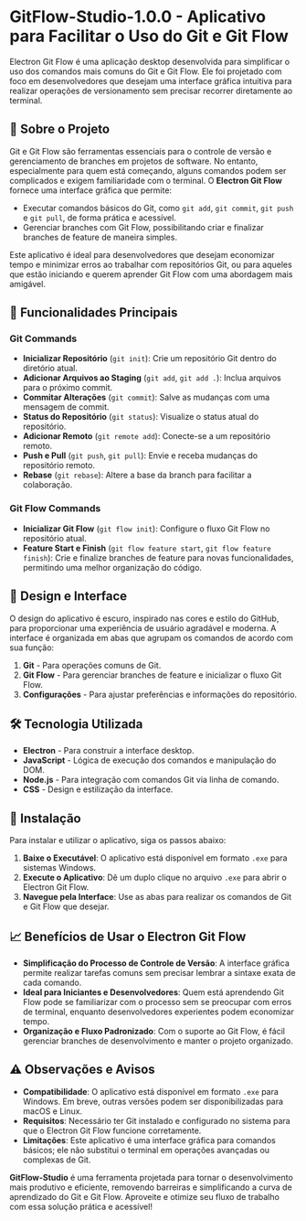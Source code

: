 #  GitFlow-Studio-1.0.0 - Aplicativo para Facilitar o Uso do Git e Git Flow

Electron Git Flow é uma aplicação desktop desenvolvida para simplificar o uso dos comandos mais comuns do Git e Git Flow. Ele foi projetado com foco em desenvolvedores que desejam uma interface gráfica intuitiva para realizar operações de versionamento sem precisar recorrer diretamente ao terminal.

## 📘 Sobre o Projeto

Git e Git Flow são ferramentas essenciais para o controle de versão e gerenciamento de branches em projetos de software. No entanto, especialmente para quem está começando, alguns comandos podem ser complicados e exigem familiaridade com o terminal. O **Electron Git Flow** fornece uma interface gráfica que permite:

- Executar comandos básicos do Git, como `git add`, `git commit`, `git push` e `git pull`, de forma prática e acessível.
- Gerenciar branches com Git Flow, possibilitando criar e finalizar branches de feature de maneira simples.

Este aplicativo é ideal para desenvolvedores que desejam economizar tempo e minimizar erros ao trabalhar com repositórios Git, ou para aqueles que estão iniciando e querem aprender Git Flow com uma abordagem mais amigável.

## 🎯 Funcionalidades Principais

### Git Commands

- **Inicializar Repositório** (`git init`): Crie um repositório Git dentro do diretório atual.
- **Adicionar Arquivos ao Staging** (`git add`, `git add .`): Inclua arquivos para o próximo commit.
- **Commitar Alterações** (`git commit`): Salve as mudanças com uma mensagem de commit.
- **Status do Repositório** (`git status`): Visualize o status atual do repositório.
- **Adicionar Remoto** (`git remote add`): Conecte-se a um repositório remoto.
- **Push e Pull** (`git push`, `git pull`): Envie e receba mudanças do repositório remoto.
- **Rebase** (`git rebase`): Altere a base da branch para facilitar a colaboração.

### Git Flow Commands

- **Inicializar Git Flow** (`git flow init`): Configure o fluxo Git Flow no repositório atual.
- **Feature Start e Finish** (`git flow feature start`, `git flow feature finish`): Crie e finalize branches de feature para novas funcionalidades, permitindo uma melhor organização do código.

## 📐 Design e Interface

O design do aplicativo é escuro, inspirado nas cores e estilo do GitHub, para proporcionar uma experiência de usuário agradável e moderna. A interface é organizada em abas que agrupam os comandos de acordo com sua função:

1. **Git** - Para operações comuns de Git.
2. **Git Flow** - Para gerenciar branches de feature e inicializar o fluxo Git Flow.
3. **Configurações** - Para ajustar preferências e informações do repositório.

## 🛠️ Tecnologia Utilizada

- **Electron** - Para construir a interface desktop.
- **JavaScript** - Lógica de execução dos comandos e manipulação do DOM.
- **Node.js** - Para integração com comandos Git via linha de comando.
- **CSS** - Design e estilização da interface.

## 🚀 Instalação

Para instalar e utilizar o aplicativo, siga os passos abaixo:

1. **Baixe o Executável**: O aplicativo está disponível em formato `.exe` para sistemas Windows.
2. **Execute o Aplicativo**: Dê um duplo clique no arquivo `.exe` para abrir o Electron Git Flow.
3. **Navegue pela Interface**: Use as abas para realizar os comandos de Git e Git Flow que desejar.

## 📈 Benefícios de Usar o Electron Git Flow

- **Simplificação do Processo de Controle de Versão**: A interface gráfica permite realizar tarefas comuns sem precisar lembrar a sintaxe exata de cada comando.
- **Ideal para Iniciantes e Desenvolvedores**: Quem está aprendendo Git Flow pode se familiarizar com o processo sem se preocupar com erros de terminal, enquanto desenvolvedores experientes podem economizar tempo.
- **Organização e Fluxo Padronizado**: Com o suporte ao Git Flow, é fácil gerenciar branches de desenvolvimento e manter o projeto organizado.

## ⚠️ Observações e Avisos

- **Compatibilidade**: O aplicativo está disponível em formato `.exe` para Windows. Em breve, outras versões podem ser disponibilizadas para macOS e Linux.
- **Requisitos**: Necessário ter Git instalado e configurado no sistema para que o Electron Git Flow funcione corretamente.
- **Limitações**: Este aplicativo é uma interface gráfica para comandos básicos; ele não substitui o terminal em operações avançadas ou complexas de Git.


**GitFlow-Studio** é uma ferramenta projetada para tornar o desenvolvimento mais produtivo e eficiente, removendo barreiras e simplificando a curva de aprendizado do Git e Git Flow. Aproveite e otimize seu fluxo de trabalho com essa solução prática e acessível!

